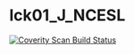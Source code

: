 # lck01_J_NCESL
<a href="https://scan.coverity.com/projects/wendyzhang1121-lck01_j_ncesl">
  <img alt="Coverity Scan Build Status"
       src="https://scan.coverity.com/projects/9520/badge.svg"/>
</a>
